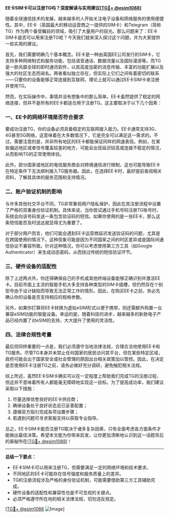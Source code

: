 **EE卡SIM卡可以注册TG吗？深度解读与实用建议[[TG💪+ @esim1088](https://t.me/s/esim1088)]**

随着全球通信技术的发展，越来越多的人开始关注电子设备和网络服务的使用便捷性。其中，EE卡（英国最大的移动运营商之一提供的SIM卡）和Telegram（简称TG）作为两个备受瞩目的领域，吸引了大量用户的目光。那么问题来了：EE卡SIM卡是否可以用来注册TG呢？今天我们就来深入探讨这个问题，并为大家提供一些实用的建议。

首先，我们需要明确几个基本概念。EE卡是一种由英国EE公司发行的SIM卡，它支持多种网络制式和服务功能，包括语音通话、数据流量以及国际漫游等。而TG是一款风靡全球的即时通讯软件，以其高度加密的消息传输、丰富的功能扩展以及强大的社区生态而闻名。两者看似独立存在，但实际上它们之间有着密切的联系——只要你的设备能够正常连接到互联网，理论上就可以通过EE卡SIM卡来注册并使用TG。

然而，在实际操作中，事情并没有想象中的那么简单。EE卡虽然提供了稳定的网络连接，但并不是所有的EE卡都适合用于注册TG。这主要取决于以下几个因素：

### **一、EE卡的网络环境是否符合要求**

要成功注册TG，你的设备必须具备稳定的互联网接入能力。EE卡通常支持3G、4G甚至5G网络，这意味着在大多数情况下，它是完全可以满足这一需求的。不过，需要注意的是，并非所有地区的EE卡都能保证同样的网速表现。例如，在某些偏远地区或者信号覆盖较差的地方，可能会出现延迟较高或连接不稳定的情况，从而影响TG的正常使用体验。

此外，部分国家或地区的电信服务商会对跨境通信进行限制，这也可能导致EE卡在特定条件下无法顺利接入TG服务器。因此，在选择EE卡时，最好提前查阅相关资料，了解其具体的服务范围和支持情况。

### **二、账户验证机制的影响**

与许多其他社交平台不同，TG非常重视用户隐私保护，因此在其注册流程中设置了严格的双重身份验证机制。具体来说，当你尝试通过手机号码注册TG账号时，系统会向该号码发送一条包含验证码的短信。如果你使用的是一张EE卡，那么这条短信能否及时送达就显得尤为重要了。

对于部分用户而言，他们可能会遇到EE卡运营商延迟发送验证码的问题，尤其是在跨国使用的情况下。这种现象可能是因为不同国家之间的时区差异或是国际间通信协议不兼容所致。针对这种情况，你可以考虑使用第三方工具（如Google Authenticator）来生成动态密码，从而绕过传统的短信验证环节。

### **三、硬件设备的适配性**

除了上述两点外，你还得确保自己的手机或其他终端设备能够正确识别并激活EE卡。目前市面上主流的智能手机大多支持各种类型的SIM卡插槽，但仍然存在个别型号由于设计缺陷而导致无法正常工作的情形。因此，在购买EE卡之前，务必先确认你的设备是否支持相应的规格参数。

另外，如果你打算将EE卡转换为虚拟eSIM形式以便于携带，则还需额外购置一台兼容eSIM功能的智能设备。幸运的是，随着科技的进步，越来越多的新款电子产品已经内置了对eSIM的支持，大大提升了使用的灵活性。

### **四、法律合规性考量**

最后但同样重要的一点是，我们必须遵守当地法律法规，合理合法地使用EE卡和TG服务。尽管TG本身并未禁止任何国家的居民访问其平台，但在某些特定区域，政府可能会出于国家安全或社会管理的原因出台相关政策加以管控。因此，在决定是否使用EE卡注册TG之前，请务必做好充分调研，避免触犯相关法规。

综上所述，虽然EE卡SIM卡确实可以在一定程度上帮助我们完成TG的注册过程，但这并不意味着所有人都能毫无障碍地实现这一目标。为了提高成功率，我们建议采取以下措施：

1. 尽量选择信誉良好的EE卡供应商；
2. 确保设备处于良好状态且已妥善配置；
3. 遵循官方指引完成各项设置步骤；
4. 若遇到问题可寻求客服支持以获取专业指导。

总之，EE卡SIM卡能否注册TG取决于诸多复杂因素，只有全面考虑各方面条件才能做出最佳决策。希望本文能为你带来启发，让你更加清晰地认识到这一话题背后的奥秘所在[[TG💪+ @esim1088](https://t.me/s/esim1088)]！

---

**总结一下要点：**
- EE卡SIM卡可以用来注册TG，但需要满足一定的网络环境和技术要求。
- 不同地区的EE卡可能存在信号强度和服务质量上的差异。
- TG的注册流程涉及严格的身份验证机制，可能需要借助第三方工具辅助完成。
- 硬件设备的适配性和兼容性也是不可忽视的关键点。
- 必须严格遵守所在地的相关法律法规，切勿违反规定。

[[TG💪+ @esim1088](https://t.me/s/esim1088) ![Image](https://i.postimg.cc/4NQfJmqS/Snipaste-2025-05-13-00-14-12.png)]